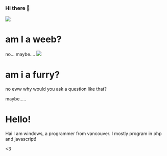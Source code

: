 ### Hi there 👋

<!--
**WindowsBuild/WindowsBuild** is a ✨ _special_ ✨ repository because its `README.md` (this file) appears on your GitHub profile.

Here are some ideas to get you started:

- 🔭 I’m currently working on ...
- 🌱 I’m currently learning ...
- 👯 I’m looking to collaborate on ...
- 🤔 I’m looking for help with ...
- 💬 Ask me about ...
- 📫 How to reach me: ...
- 😄 Pronouns: ...
- ⚡ Fun fact: ...
-->

![](https://external-content.duckduckgo.com/iu/?u=https%3A%2F%2Fmedia.tenor.com%2Fimages%2Ff0d5d11565c321ef7b925a3777b358ce%2Ftenor.gif&f=1&nofb=1)

# am I a weeb? 
no... maybe....
![](https://external-content.duckduckgo.com/iu/?u=https%3A%2F%2Fhugelolcdn.com%2Fi%2F510003.png&f=1&nofb=1)

# am i a furry?
no eww why would you ask a question like that?


maybe.....

# Hello!
Hai I am windows, a programmer from vancouver. I mostly program in php and javascript! 

<3
